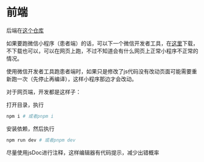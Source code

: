 # 前端

后端在[这个仓库](https://github.com/water2027/rehabilitation-system-backend)

如果要跑微信小程序（患者端）的话，可以下一个微信开发者工具，在[这里](https://developers.weixin.qq.com/miniprogram/dev/devtools/stable.html)下载，不下载也可以，可以在网页上跑，不过不知道会有什么网页上正常小程序不正常的情况。

使用微信开发者工具跑患者端时，如果只是修改了js代码没有改动页面可能需要重新跑一次（先停止再编译），这样小程序那边才会改动。

对于网页端，开发都是这样子：

打开目录，执行

```sh
npm i # 或者pnpm i
```

安装依赖，然后执行

```sh
npm run dev # 或者pnpm dev
```

尽量使用jsDoc进行注释，这样编辑器有代码提示，减少出错概率